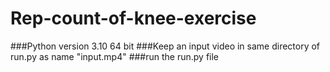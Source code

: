 # Rep-count-of-knee-exercise
###Python version 3.10 64 bit
###Keep an input video in same directory of run.py as name "input.mp4"
###run the run.py file

